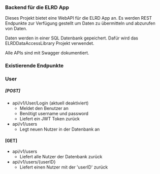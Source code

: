 ﻿### Backend für die ELRD App
Dieses Projekt bietet eine WebAPI für die ELRD App an. 
Es werden REST Endpunkte zur Verfügung gestellt um Daten zu übermitteln und abzurufen von Daten.

Daten werden in einer SQL Datenbank gepeichert. Dafür wird das ELRDDataAccessLibrary Projekt verwendet.

Alle APIs sind mit Swagger dokumentiert.

### Existierende Endpunkte

### User
##### [POST]
  - api/v1/User/Login (aktuell deaktiviert)
    - Meldet den Benutzer an
    - Benötigt username und password
    - Liefert ein JWT Token zurück
  - api/v1/users
    - Legt neuen Nutzer in der Datenbank an

#### [GET]  
  - api/v1/users
    - Liefert alle Nutzer der Datenbank zurück
  - api/v1/users/{userID}
    - Liefert einen Nutzer mit der 'userID' zurück
